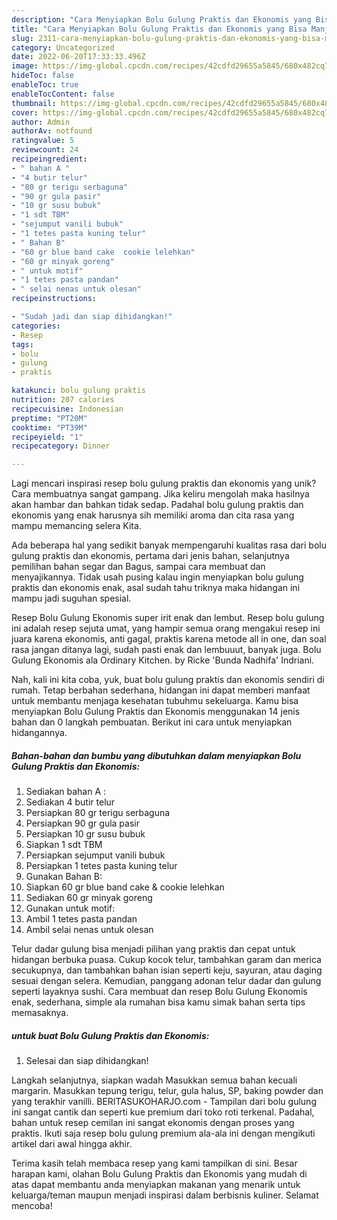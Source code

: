 ```yaml
---
description: "Cara Menyiapkan Bolu Gulung Praktis dan Ekonomis yang Bisa Manjain Lidah"
title: "Cara Menyiapkan Bolu Gulung Praktis dan Ekonomis yang Bisa Manjain Lidah"
slug: 2311-cara-menyiapkan-bolu-gulung-praktis-dan-ekonomis-yang-bisa-manjain-lidah
category: Uncategorized
date: 2022-06-20T17:33:33.496Z
image: https://img-global.cpcdn.com/recipes/42cdfd29655a5845/680x482cq70/bolu-gulung-praktis-dan-ekonomis-foto-resep-utama.jpg
hideToc: false
enableToc: true
enableTocContent: false
thumbnail: https://img-global.cpcdn.com/recipes/42cdfd29655a5845/680x482cq70/bolu-gulung-praktis-dan-ekonomis-foto-resep-utama.jpg
cover: https://img-global.cpcdn.com/recipes/42cdfd29655a5845/680x482cq70/bolu-gulung-praktis-dan-ekonomis-foto-resep-utama.jpg
author: Admin
authorAv: notfound
ratingvalue: 5
reviewcount: 24
recipeingredient:
- " bahan A "
- "4 butir telur"
- "80 gr terigu serbaguna"
- "90 gr gula pasir"
- "10 gr susu bubuk"
- "1 sdt TBM"
- "sejumput vanili bubuk"
- "1 tetes pasta kuning telur"
- " Bahan B"
- "60 gr blue band cake  cookie lelehkan"
- "60 gr minyak goreng"
- " untuk motif"
- "1 tetes pasta pandan"
- " selai nenas untuk olesan"
recipeinstructions:

- "Sudah jadi dan siap dihidangkan!"
categories:
- Resep
tags:
- bolu
- gulung
- praktis

katakunci: bolu gulung praktis 
nutrition: 207 calories
recipecuisine: Indonesian
preptime: "PT20M"
cooktime: "PT39M"
recipeyield: "1"
recipecategory: Dinner

---
```





Lagi mencari inspirasi resep bolu gulung praktis dan ekonomis yang unik? Cara membuatnya sangat gampang. Jika keliru mengolah maka hasilnya akan hambar dan bahkan tidak sedap. Padahal bolu gulung praktis dan ekonomis yang enak harusnya sih memiliki aroma dan cita rasa yang mampu memancing selera Kita.





Ada beberapa hal yang sedikit banyak mempengaruhi kualitas rasa dari bolu gulung praktis dan ekonomis, pertama dari jenis bahan, selanjutnya pemilihan bahan segar dan Bagus, sampai cara membuat dan menyajikannya. Tidak usah pusing kalau ingin menyiapkan bolu gulung praktis dan ekonomis enak,      asal sudah tahu triknya maka hidangan ini mampu jadi suguhan spesial.














Resep Bolu Gulung Ekonomis super irit enak dan lembut. Resep bolu gulung ini adalah resep sejuta umat, yang hampir semua orang mengakui resep ini juara karena ekonomis, anti gagal, praktis karena metode all in one, dan soal rasa jangan ditanya lagi, sudah pasti enak dan lembuuut, banyak juga. Bolu Gulung Ekonomis ala Ordinary Kitchen. by Ricke &#39;Bunda Nadhifa&#39; Indriani.






Nah, kali ini kita coba, yuk, buat bolu gulung praktis dan ekonomis sendiri di rumah. Tetap berbahan sederhana, hidangan ini dapat memberi manfaat untuk membantu menjaga kesehatan tubuhmu sekeluarga. Kamu bisa menyiapkan Bolu Gulung Praktis dan Ekonomis menggunakan 14 jenis bahan dan 0 langkah pembuatan. Berikut ini cara untuk menyiapkan hidangannya.

<!--inarticleads1-->

##### Bahan-bahan dan bumbu yang dibutuhkan dalam menyiapkan Bolu Gulung Praktis dan Ekonomis:

1. Sediakan  bahan A :
1. Sediakan 4 butir telur
1. Persiapkan 80 gr terigu serbaguna
1. Persiapkan 90 gr gula pasir
1. Persiapkan 10 gr susu bubuk
1. Siapkan 1 sdt TBM
1. Persiapkan sejumput vanili bubuk
1. Persiapkan 1 tetes pasta kuning telur
1. Gunakan  Bahan B:
1. Siapkan 60 gr blue band cake &amp; cookie lelehkan
1. Sediakan 60 gr minyak goreng
1. Gunakan  untuk motif:
1. Ambil 1 tetes pasta pandan
1. Ambil  selai nenas untuk olesan


Telur dadar gulung bisa menjadi pilihan yang praktis dan cepat untuk hidangan berbuka puasa. Cukup kocok telur, tambahkan garam dan merica secukupnya, dan tambahkan bahan isian seperti keju, sayuran, atau daging sesuai dengan selera. Kemudian, panggang adonan telur dadar dan gulung seperti layaknya sushi. Cara membuat dan resep Bolu Gulung Ekonomis enak, sederhana, simple ala rumahan bisa kamu simak bahan serta tips memasaknya. 

<!--inarticleads2-->

#####  untuk buat Bolu Gulung Praktis dan Ekonomis:


1. Selesai dan siap dihidangkan!

Langkah selanjutnya, siapkan wadah Masukkan semua bahan kecuali margarin. Masukkan tepung terigu, telur, gula halus, SP, baking powder dan yang terakhir vanilli. BERITASUKOHARJO.com - Tampilan dari bolu gulung ini sangat cantik dan seperti kue premium dari toko roti terkenal. Padahal, bahan untuk resep cemilan ini sangat ekonomis dengan proses yang praktis. Ikuti saja resep bolu gulung premium ala-ala ini dengan mengikuti artikel dari awal hingga akhir. 

Terima kasih telah membaca resep yang kami tampilkan di sini. Besar harapan kami, olahan Bolu Gulung Praktis dan Ekonomis yang mudah di atas dapat membantu anda menyiapkan makanan yang menarik untuk keluarga/teman maupun menjadi inspirasi dalam berbisnis kuliner. Selamat mencoba!
